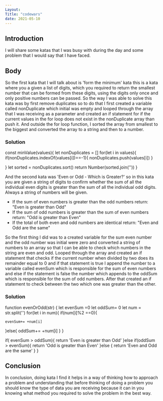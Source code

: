 ```yaml
---
Layout:
Title: "codewars"
date: 2021-05-10
---
```


## Introduction

I will share some katas that I was busy with during the day and some problem that I would say that I have faced.

## Body

So the first kata that I will talk about is 'form the minimum' kata this is a kata where you a given a list of digits, which you required to return the smallest number that can be formed from these digits, using the digits only once and only positive numbers can be passed. So the way I was able to solve this kata was by first remove duplicates so to do that I first created a variable called nonDuplicate which initial was empty and looped through the array that I was receiving as a parameter and created an if statement for if the current values in the for loop does not exist in the nonDuplicate array than push it. And outside the for loop function, I sorted the array from smallest to the biggest and converted the array to a string and then to a number.

### Solution

const minValue(values){
let nonDuplicates = []
for(let i in values){
if(nonDuplicates.indexOf(values[i])==-1){
nonDuplicates.push(values[i])
}

}
let sorted = nonDuplicates.sort()
return Number(sorted.join(''))
}

And the second kata was 'Even or Odd - Which is Greater?' so in this kata you are given a string of digits to confirm whether the sum of all the individual even digits is greater than the sum of all the individual odd digits. Always a string of numbers will be given.

- If the sum of even numbers is greater than the odd numbers return: "Even is greater than Odd"
- If the sum of odd numbers is greater than the sum of even numbers return: "Odd is greater than Even"
- If the total of both even and odd numbers are identical return: "Even and Odd are the same"

So the first thing I did was to a created variable for the sum even number and the odd number was initial were zero and converted a string of numbers to an array so that I can be able to check which numbers in the string are even and odd. Looped through the array and created an if statement that checks if the current number when divided by two does its remainder equal to 0 and if that statement is true I append the number to a variable called evenSum which is responsible for the sum of even numbers and else if the statement is false the number which appends to the oddSum which is responsible for the sum of odd numbers. After that created an if statement to check between the two which one was greater than the other.

### Solution

function evenOrOdd(str) {
let evenSum =0
let oddSum= 0
let num = str.split('')
for(let i in num){
if(num[i]%2 ==0){

    evenSum+= +num[i]

}else{
oddSum+= +num[i] }
}

if( evenSum > oddSum){
return 'Even is greater than Odd'
}else if(oddSum > evenSum){
return 'Odd is greater than Even'
}else {
return 'Even and Odd are the same'
}
}

## Conclusion

In conclusion, doing kata I find it helps in a way of thinking how to approach a problem and understanding that before thinking of doing a problem you should know the type of data you are receiving because it can in you knowing what method you required to solve the problem in the best way.
